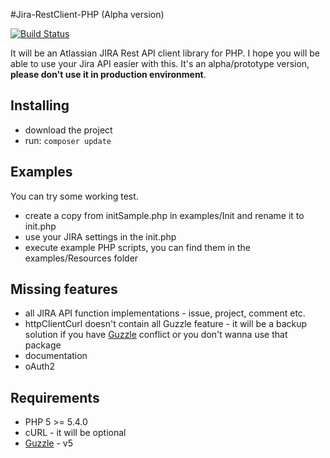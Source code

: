 #Jira-RestClient-PHP (Alpha version)

[![Build Status](https://travis-ci.org/salzschneider/jira-restclient-php.svg?branch=master)](https://travis-ci.org/salzschneider/jira-restclient-php)

It will be an Atlassian JIRA Rest API client library for PHP. I hope you will be able to use your Jira API easier with this. 
It's an alpha/prototype version, **please don't use it in production environment**. 

Installing
----------------
- download the project
- run: `composer update`

Examples
----------------
You can try some working test. 
- create a copy from initSample.php in examples/Init and rename it to init.php
- use your JIRA settings in the init.php
- execute example PHP scripts, you can find them in the examples/Resources folder

Missing features
----------------
- all JIRA API function implementations - issue, project, comment etc.
- httpClientCurl doesn't contain all Guzzle feature - it will be a backup solution if you have [Guzzle](https://github.com/guzzle/guzzle) conflict or you don't wanna use that package
- documentation
- oAuth2 

Requirements
----------------
- PHP 5 >= 5.4.0
- cURL - it will be optional
- [Guzzle](https://github.com/guzzle/guzzle) - v5
